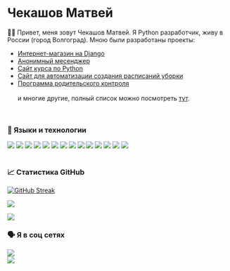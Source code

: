 # Чекашов Матвей

 🧑‍💻 Привет, меня зовут Чекашов Матвей. Я Python разработчик, живу в России (город Волгоград). Мною были разработаны проекты:
 <ul>
  <li><a href='https://github.com/Ryize/SWeb'>Интернет-магазин на Django</a></li>
  <li><a href='https://github.com/Ryize/RaccoonAnonymous'>Анонимный месенджер</a></li>
  <li><a href='https://github.com/Ryize/CourseMC'>Сайт курса по Python</a></li>
  <li><a href='https://github.com/Ryize/qrAutomation'>Сайт для автоматизации создания расписаний уборки</a></li>
   <li><a href='https://github.com/Ryize/ParentalControl'>Программа родительского контроля</a></li>
  <br>
 и многие другие, полный список можно посмотреть <a href='https://github.com/Ryize?tab=repositories'>тут</a>.
 </ul>
 <br>

### 🎹 Языки и технологии
![](https://img.shields.io/badge/Python-3776AB?style=for-the-badge&logo=python&logoColor=white)
![](https://img.shields.io/badge/Flask-000000?style=for-the-badge&logo=flask&logoColor=white)
![](https://img.shields.io/badge/Django-092E20?style=for-the-badge&logo=django&logoColor=green)
![](https://img.shields.io/badge/fastapi-109989?style=for-the-badge&logo=FASTAPI&logoColor=white)
![](https://img.shields.io/badge/Bootstrap-563D7C?style=for-the-badge&logo=bootstrap&logoColor=white)
![](https://img.shields.io/badge/HTML5-E34F26?style=for-the-badge&logo=html5&logoColor=white)
![](https://img.shields.io/badge/CSS3-1572B6?style=for-the-badge&logo=css3&logoColor=white)
![](https://img.shields.io/badge/PostgreSQL-316192?style=for-the-badge&logo=postgresql&logoColor=white)
![](https://img.shields.io/badge/MySQL-005C84?style=for-the-badge&logo=mysql&logoColor=white)
![](https://img.shields.io/badge/SQLite-07405E?style=for-the-badge&logo=sqlite&logoColor=white)
![](https://img.shields.io/badge/Celery-3776AB?style=for-the-badge&logo=celery&logoColor=white)
![](https://img.shields.io/badge/Redis-E34F26?style=for-the-badge&logo=redis&logoColor=white)
![](https://img.shields.io/badge/Docker-2CA5E0?style=for-the-badge&logo=docker&logoColor=white)
![](https://img.shields.io/badge/Heroku-430098?style=for-the-badge&logo=heroku&logoColor=white)
<br><br>

### 📈 Статистика GitHub

[![GitHub Streak](https://github-readme-streak-stats.herokuapp.com/?user=Ryize&theme=dark)](https://git.io/streak-stats)


![](https://github-profile-summary-cards.vercel.app/api/cards/productive-time?username=Ryize&theme=solarized_dark)

![](https://komarev.com/ghpvc/?username=Ryize&color=dc143c)
<br>

### 🗣 Я в соц сетях

<a href='https://vk.com/matvey.chekashov'>![](https://img.shields.io/badge/вконтакте-%232E87FB.svg?&style=for-the-badge&logo=vk&logoColor=white)</a><br>
<a href='https://t.me/mchekashov'>![](https://img.shields.io/badge/Telegram-2CA5E0?style=for-the-badge&logo=telegram&logoColor=white)</a>
